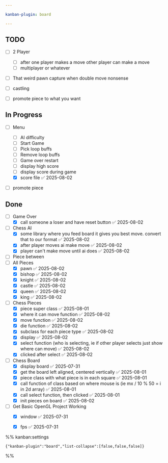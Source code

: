 ```yaml
---

kanban-plugin: board

---
```


## TODO

- [ ] 2 Player
	- [ ] after one player makes a move other player can make a move
	- [ ] multiplayer or whatever
- [ ] That weird pawn capture when double move nonsense
- [ ] castling
- [ ] promote piece to what you want


## In Progress

- [ ] Menu
	- [ ] AI difficulty
	- [ ] Start Game
	- [ ] Pick loop buffs
	- [ ] Remove loop buffs
	- [ ] Game over restart
	- [ ] display high score
	- [ ] display score during game
	- [x] score file ✅ 2025-08-02
- [ ] promote piece


## Done

- [ ] Game Over
	- [x] call someone a loser and have reset button ✅ 2025-08-02
- [ ] Chess AI
	- [x] some library where you feed board it gives you best move. convert that to our format ✅ 2025-08-02
	- [x] after player moves ai make move ✅ 2025-08-02
	- [x] player can't make move until ai does ✅ 2025-08-02
- [ ] Piece between
- [ ] All Pieces
	- [x] pawn ✅ 2025-08-02
	- [x] bishop ✅ 2025-08-02
	- [x] knight ✅ 2025-08-02
	- [x] castle ✅ 2025-08-02
	- [x] queen ✅ 2025-08-02
	- [x] king ✅ 2025-08-02
- [ ] Chess Pieces
	- [x] piece super class ✅ 2025-08-01
	- [x] where it can move function ✅ 2025-08-02
	- [x] move function ✅ 2025-08-02
	- [x] die function ✅ 2025-08-02
	- [x] subclass for each piece type ✅ 2025-08-02
	- [x] display ✅ 2025-08-02
	- [x] select function (who is selecting, ie if other player selects just show where can move) ✅ 2025-08-02
	- [x] clicked after select ✅ 2025-08-02
- [ ] Chess Board
	- [x] display board ✅ 2025-07-31
	- [x] get the board left aligned, centered vertically ✅ 2025-08-01
	- [x] piece class with what piece is in each square ✅ 2025-08-01
	- [x] call function of class based on where mouse is (ie mx / 10 % 50 = i in 2d array) ✅ 2025-08-01
	- [x] call select function, then clicked ✅ 2025-08-01
	- [x] init pieces on board ✅ 2025-08-02
- [ ] Get Basic OpenGL Project Working
	- [x] window ✅ 2025-07-31
	- [x] fps ✅ 2025-07-31




%% kanban:settings
```
{"kanban-plugin":"board","list-collapse":[false,false,false]}
```
%%